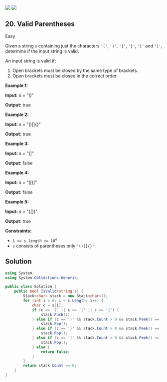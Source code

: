 [![](https://img.shields.io/github/stars/LeetCode-in-Net/LeetCode-in-Net?label=Stars&style=flat-square)](https://github.com/LeetCode-in-Net/LeetCode-in-Net)
[![](https://img.shields.io/github/forks/LeetCode-in-Net/LeetCode-in-Net?label=Fork%20me%20on%20GitHub%20&style=flat-square)](https://github.com/LeetCode-in-Net/LeetCode-in-Net/fork)

## 20\. Valid Parentheses

Easy

Given a string `s` containing just the characters `'('`, `')'`, `'{'`, `'}'`, `'['` and `']'`, determine if the input string is valid.

An input string is valid if:

1.  Open brackets must be closed by the same type of brackets.
2.  Open brackets must be closed in the correct order.

**Example 1:**

**Input:** s = "()"

**Output:** true 

**Example 2:**

**Input:** s = "()[]{}"

**Output:** true 

**Example 3:**

**Input:** s = "(]"

**Output:** false 

**Example 4:**

**Input:** s = "([)]"

**Output:** false 

**Example 5:**

**Input:** s = "{[]}"

**Output:** true 

**Constraints:**

*   <code>1 <= s.length <= 10<sup>4</sup></code>
*   `s` consists of parentheses only `'()[]{}'`.

## Solution

```csharp
using System;
using System.Collections.Generic;

public class Solution {
    public bool IsValid(string s) {
        Stack<char> stack = new Stack<char>();
        for (int i = 0; i < s.Length; i++) {
            char c = s[i];
            if (c == '(' || c == '[' || c == '{') {
                stack.Push(c);
            } else if (c == ')' && stack.Count > 0 && stack.Peek() == '(') {
                stack.Pop();
            } else if (c == '}' && stack.Count > 0 && stack.Peek() == '{') {
                stack.Pop();
            } else if (c == ']' && stack.Count > 0 && stack.Peek() == '[') {
                stack.Pop();
            } else {
                return false;
            }
        }
        return stack.Count == 0;
    }
}
```